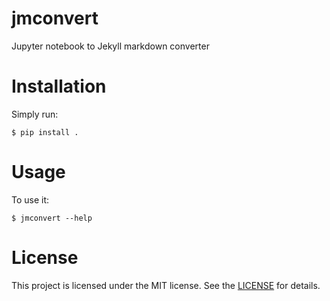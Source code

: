 # jmconvert

Jupyter notebook to Jekyll markdown converter


# Installation

Simply run:

    $ pip install .


# Usage

To use it:

    $ jmconvert --help
    
# License 
This project is licensed under the MIT license. See the [LICENSE](LICENSE) for details.
